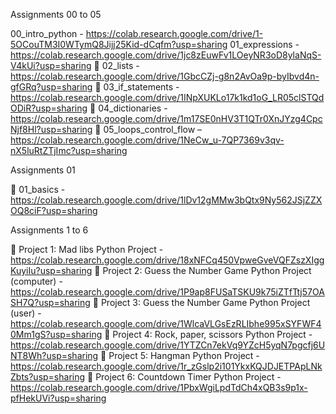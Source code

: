Assignments 00 to 05

00_intro_python - https://colab.research.google.com/drive/1-5OCouTM3I0WTymQ8Jijj25Kid-dCqfm?usp=sharing
01_expressions - https://colab.research.google.com/drive/1jc8zEuwFv1LOeyNR3oD8ylaNqS-V4kUi?usp=sharing
	02_lists - https://colab.research.google.com/drive/1GbcCZj-g8n2AvOa9p-byIbvd4n-gfGRq?usp=sharing
	03_if_statements - https://colab.research.google.com/drive/1INpXUKLo17k1kd1oG_LR05clSTQdODiR?usp=sharing
	04_dictionaries - https://colab.research.google.com/drive/1m17SE0nHV3T1QTr0XnJYzg4CpcNjf8Hl?usp=sharing
	05_loops_control_flow –https://colab.research.google.com/drive/1NeCw_u-7QP7369v3qv-nX5luRtZTjImc?usp=sharing


Assignments 01

	01_basics - https://colab.research.google.com/drive/1lDv12gMMw3bQtx9Ny562JSjZZXOQ8ciF?usp=sharing

Assignments 1 to 6

	Project 1: Mad libs Python Project - https://colab.research.google.com/drive/18xNFCq450VpweGveVQFZszXIggKuyiIu?usp=sharing
	Project 2: Guess the Number Game Python Project (computer) - https://colab.research.google.com/drive/1P9ap8FUSaTSKU9k75iZTfTtj57OASH7Q?usp=sharing
	Project 3: Guess the Number Game Python Project (user) - https://colab.research.google.com/drive/1WlcaVLGsEzRLIbhe995xSYFWF40Mm1gS?usp=sharing
	Project 4: Rock, paper, scissors Python Project - https://colab.research.google.com/drive/1YTZCn7ekVq9YZcH5yqN7pgcfj6UNT8Wh?usp=sharing
	Project 5: Hangman Python Project - https://colab.research.google.com/drive/1r_zGslp2i101YkxKQJDJETPApLNkZbts?usp=sharing
	Project 6: Countdown Timer Python Project - https://colab.research.google.com/drive/1PbxWgiLpdTdCh4xQB3s9p1x-pfHekUVi?usp=sharing
